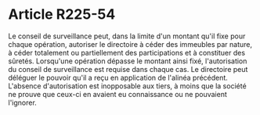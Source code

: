 # Article R225-54

Le conseil de surveillance peut, dans la limite d'un montant qu'il fixe pour chaque opération, autoriser le directoire à céder des immeubles par nature, à céder totalement ou partiellement des participations et à constituer des sûretés. Lorsqu'une opération dépasse le montant ainsi fixé, l'autorisation du conseil de surveillance est requise dans chaque cas.   Le directoire peut déléguer le pouvoir qu'il a reçu en application de l'alinéa précédent.   L'absence d'autorisation est inopposable aux tiers, à moins que la société ne prouve que ceux-ci en avaient eu connaissance ou ne pouvaient l'ignorer.